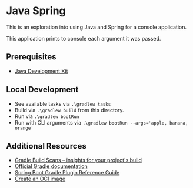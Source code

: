 # Java Spring 

This is an exploration into using Java and Spring for a console application. 

This application prints to console each argument it was passed.

## Prerequisites

- [Java Development Kit](https://adoptopenjdk.net/)

## Local Development

- See available tasks via `.\gradlew tasks`
- Build via `.\gradlew build` from this directory.
- Run via `.\gradlew bootRun`
- Run with CLI arguments via `.\gradlew bootRun --args='apple, banana, orange'`

## Additional Resources

* [Gradle Build Scans – insights for your project's build](https://scans.gradle.com#gradle)
* [Official Gradle documentation](https://docs.gradle.org)
* [Spring Boot Gradle Plugin Reference Guide](https://docs.spring.io/spring-boot/docs/2.5.4/gradle-plugin/reference/html/)
* [Create an OCI image](https://docs.spring.io/spring-boot/docs/2.5.4/gradle-plugin/reference/html/#build-image)

